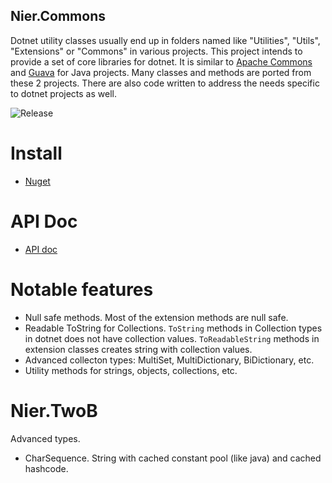 Nier.Commons
----------------------------------------------------------------------
Dotnet utility classes usually end up in folders named like "Utilities", "Utils", "Extensions" or "Commons" in various projects. This project intends to provide a set of core libraries for dotnet. It is similar to [Apache Commons](https://commons.apache.org) and [Guava](https://github.com/google/guava) for Java projects. Many classes and methods are ported from these 2 projects. There are also code written to address the needs specific to dotnet projects as well.

![Release](https://github.com/bladepan/Nier/workflows/Release/badge.svg)

# Install
- [Nuget](https://www.nuget.org/packages/Nier.Commons/)

# API Doc
- [API doc](https://bladepan.github.io/Nier/api/Nier.Commons.html)

# Notable features
- Null safe methods. Most of the extension methods are null safe.
- Readable ToString for Collections. `ToString` methods in Collection types in dotnet does not have collection values. `ToReadableString` methods in extension classes creates string with collection values.
- Advanced collecton types: MultiSet, MultiDictionary, BiDictionary, etc.
- Utility methods for strings, objects, collections, etc.

# Nier.TwoB
Advanced types.

- CharSequence. String with cached constant pool (like java) and cached hashcode.
